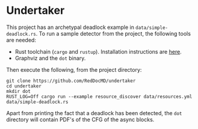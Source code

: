 # Undertaker
This project has an archetypal deadlock example in `data/simple-deadlock.rs`.
To run a sample detector from the project, the following tools are needed:
- Rust toolchain (`cargo` and `rustup`). Installation instructions are [here](https://www.rust-lang.org/tools/install).
- Graphviz and the `dot` binary.

Then execute the following, from the project directory:
```
git clone https://github.com/RedDocMD/undertaker
cd undertaker
mkdir dot
RUST_LOG=Off cargo run --example resource_discover data/resources.yml data/simple-deadlock.rs
```
Apart from printing the fact that a deadlock has been detected, the `dot` directory will contain PDF's of the CFG of the async blocks.
